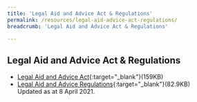 ```yaml
---
title: 'Legal Aid and Advice Act & Regulations'
permalink: /resources/legal-aid-advice-act-regulations/
breadcrumb: 'Legal Aid and Advice Act & Regulations'

---
```


## Legal Aid and Advice Act & Regulations

* [Legal Aid and Advice Act](https://sso.agc.gov.sg/Act/LAAA1995){:target="_blank"}(159KB)
* [Legal Aid and Advice Regulations](https://sso.agc.gov.sg/SL/LAAA1995-RG1?DocDate=20201222){:target="_blank"}(82.9KB) <br>
Updated as at 8 April 2021.
